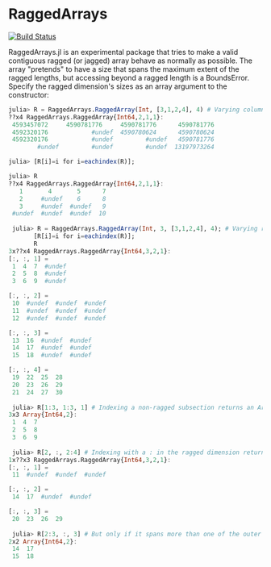 # RaggedArrays

[![Build Status](https://travis-ci.org/mbauman/RaggedArrays.jl.svg?branch=master)](https://travis-ci.org/mbauman/RaggedArrays.jl)

RaggedArrays.jl is an experimental package that tries to make a valid contiguous ragged (or jagged) array behave as normally as possible.  The array "pretends" to have a size that spans the maximum extent of the ragged lengths, but accessing beyond a ragged length is a BoundsError.  Specify the ragged dimension's sizes as an array argument to the constructor:

```jl
julia> R = RaggedArrays.RaggedArray(Int, [3,1,2,4], 4) # Varying column lengths
??x4 RaggedArrays.RaggedArray{Int64,2,1,1}:
 4593457072     4590781776     4590781776      4590781776
 4592320176            #undef  4590780624      4590780624
 4592320176            #undef         #undef   4590781776
        #undef         #undef         #undef  13197973264

julia> [R[i]=i for i=eachindex(R)];

julia> R
??x4 RaggedArrays.RaggedArray{Int64,2,1,1}:
   1       4       5      7
   2     #undef    6      8
   3     #undef  #undef   9
 #undef  #undef  #undef  10
 
 julia> R = RaggedArrays.RaggedArray(Int, 3, [3,1,2,4], 4); # Varying row lengths
       [R[i]=i for i=eachindex(R)];
       R
3x??x4 RaggedArrays.RaggedArray{Int64,3,2,1}:
[:, :, 1] =
 1  4  7  #undef
 2  5  8  #undef
 3  6  9  #undef

[:, :, 2] =
 10  #undef  #undef  #undef
 11  #undef  #undef  #undef
 12  #undef  #undef  #undef

[:, :, 3] =
 13  16  #undef  #undef
 14  17  #undef  #undef
 15  18  #undef  #undef

[:, :, 4] =
 19  22  25  28
 20  23  26  29
 21  24  27  30
 
 julia> R[1:3, 1:3, 1] # Indexing a non-ragged subsection returns an Array
3x3 Array{Int64,2}:
 1  4  7
 2  5  8
 3  6  9
 
 julia> R[2, :, 2:4] # Indexing with a : in the ragged dimension returns a RaggedArray
1x??x3 RaggedArrays.RaggedArray{Int64,3,2,1}:
[:, :, 1] =
 11  #undef  #undef  #undef

[:, :, 2] =
 14  17  #undef  #undef

[:, :, 3] =
 20  23  26  29
 
 julia> R[2:3, :, 3] # But only if it spans more than one of the outer dimensions
2x2 Array{Int64,2}:
 14  17
 15  18
